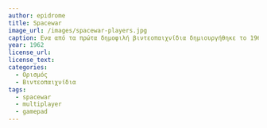 ```yaml
---
author: epidrome
title: Spacewar 
image_url: /images/spacewar-players.jpg
caption: Ενα από τα πρώτα δημοφιλή βιντεοπαιχνίδια δημιουργήθηκε το 1962 και παιζόταν από δύο παίκτες γιατί ο δυνατός για την εποχή υπολογιστής δεν είχε αρκετή ισχύ για τον αυτόματο έλεγχο του αντιπάλου, αφού οι πόροι είχαν χρησιμοποιηθεί για τα γραφικά, την φυσική κίνηση και τον έλεγχο της σύγκρουσης. Το παιχνίδι αυτό αν και δημιουργήθηκε σε ερευνητικό περιβάλλον για επίδειξη, έγινε σημείο αναφοράς και αντιγραφής από πολλούς προγραμματιστές και θεωρείται ότι επηρέασε τα παιχνίδια της επόμενης δεκαετίας που δημιούργησαν την βιομηχανία των βιντεοπαιχνιδιών.
year: 1962 
license_url: 
license_text: 
categories:
  - Ορισμός 
  - Βιντεοπαιχνίδια 
tags:
  - spacewar 
  - multiplayer 
  - gamepad
---
```

